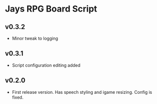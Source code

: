 # Jays RPG Board Script
## v0.3.2
* Minor tweak to logging

## v0.3.1
* Script configuration editing added

## v0.2.0
* First release version.  Has speech styling and igame resizing.  Config is fixed.
